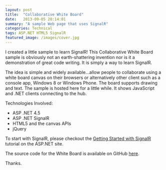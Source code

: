 ```yaml
---
layout: post
title:  "Collaborative White Board"
date:   2013-09-05 20:14:01
summary: "A sample Web page that uses SignalR"
categories: Technical
tags: ASP.NET HTML5 SignalR
featured_image: /images/cover.jpg
---
```


I created a little sample to learn SignalR! This Collaborative White Board sample is obviously not an earth-shattering invention nor is it a demonstration of great code writing. It is simply a way to learn SignalR.

The idea is simple and widely available…allow people to collaborate using a white board canvas on their browsers or alternatively other client such as a console app, Windows 8 or Windows Phone. The board supports drawing and text. The sample is hosted here for a little while. It shows JavaScript and .NET clients connecting to the hub.

Technologies Involved:

* ASP .NET 4.5
* ASP .NET SignalR
* HTML5 and the canvas APIs
* jQuery

To start with SignalR, please checkout the [Getting Started with SignalR](http://www.asp.net/signalr/overview/getting-started/tutorial-getting-started-with-signalr) tutorial on the ASP.NET site.

The source code for the White Board is available on GitHub [here](https://github.com/khaledHikmat/CollaborativeWhiteBoard).

Thanks.


